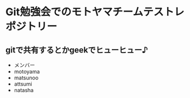 # Git勉強会でのモトヤマチームテストレポジトリー

## gitで共有するとかgeekでヒューヒュー♪

- メンバー
 - motoyama
 - matsunoo
 - attsumi
 - natasha
